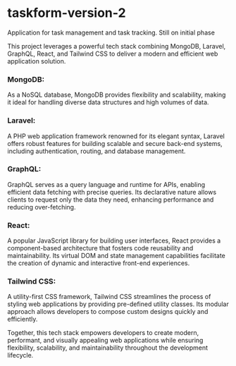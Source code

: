 # taskform-version-2
Application for task management and task tracking. Still on initial phase

This project leverages a powerful tech stack combining MongoDB, Laravel, GraphQL, React, and Tailwind CSS to deliver a modern and efficient web application solution.

### MongoDB: 
As a NoSQL database, MongoDB provides flexibility and scalability, making it ideal for handling diverse data structures and high volumes of data.

### Laravel: 
A PHP web application framework renowned for its elegant syntax, Laravel offers robust features for building scalable and secure back-end systems, including authentication, routing, and database management.

### GraphQL: 
GraphQL serves as a query language and runtime for APIs, enabling efficient data fetching with precise queries. Its declarative nature allows clients to request only the data they need, enhancing performance and reducing over-fetching.

### React: 
A popular JavaScript library for building user interfaces, React provides a component-based architecture that fosters code reusability and maintainability. Its virtual DOM and state management capabilities facilitate the creation of dynamic and interactive front-end experiences.

### Tailwind CSS: 
A utility-first CSS framework, Tailwind CSS streamlines the process of styling web applications by providing pre-defined utility classes. Its modular approach allows developers to compose custom designs quickly and efficiently.

Together, this tech stack empowers developers to create modern, performant, and visually appealing web applications while ensuring flexibility, scalability, and maintainability throughout the development lifecycle.
